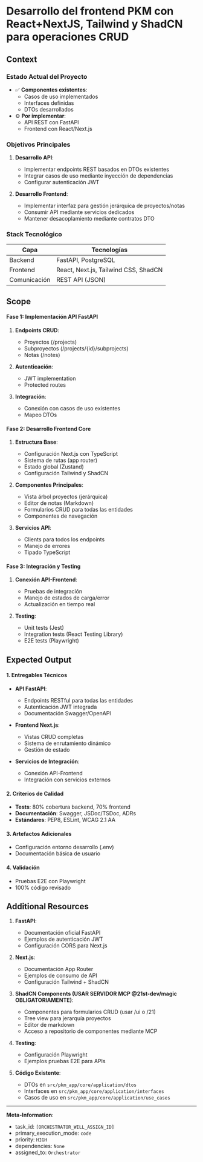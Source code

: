 # Desarrollo del frontend PKM con React+NextJS, Tailwind y ShadCN para operaciones CRUD

## Context
### Estado Actual del Proyecto
- ✅ **Componentes existentes**:
  - Casos de uso implementados
  - Interfaces definidas
  - DTOs desarrollados
- ⚙️ **Por implementar**:
  - API REST con FastAPI
  - Frontend con React/Next.js

### Objetivos Principales
1. **Desarrollo API**:
   - Implementar endpoints REST basados en DTOs existentes
   - Integrar casos de uso mediante inyección de dependencias
   - Configurar autenticación JWT

2. **Desarrollo Frontend**:
   - Implementar interfaz para gestión jerárquica de proyectos/notas
   - Consumir API mediante servicios dedicados
   - Mantener desacoplamiento mediante contratos DTO

### Stack Tecnológico
| Capa         | Tecnologías                           |
|--------------|---------------------------------------|
| Backend      | FastAPI, PostgreSQL                   |
| Frontend     | React, Next.js, Tailwind CSS, ShadCN  |
| Comunicación | REST API (JSON)                       |

## Scope
#### Fase 1: Implementación API FastAPI
1. **Endpoints CRUD**:
   - Proyectos (/projects)
   - Subproyectos (/projects/{id}/subprojects)
   - Notas (/notes)

2. **Autenticación**:
   - JWT implementation
   - Protected routes

3. **Integración**:
   - Conexión con casos de uso existentes
   - Mapeo DTOs

#### Fase 2: Desarrollo Frontend Core
1. **Estructura Base**:
   - Configuración Next.js con TypeScript
   - Sistema de rutas (app router)
   - Estado global (Zustand)
   - Configuración Tailwind y ShadCN

2. **Componentes Principales**:
   - Vista árbol proyectos (jerárquica)
   - Editor de notas (Markdown)
   - Formularios CRUD para todas las entidades
   - Componentes de navegación

3. **Servicios API**:
   - Clients para todos los endpoints
   - Manejo de errores
   - Tipado TypeScript

#### Fase 3: Integración y Testing
1. **Conexión API-Frontend**:
   - Pruebas de integración
   - Manejo de estados de carga/error
   - Actualización en tiempo real

2. **Testing**:
   - Unit tests (Jest)
   - Integration tests (React Testing Library)
   - E2E tests (Playwright)

## Expected Output
#### 1. Entregables Técnicos
- **API FastAPI**:
  - Endpoints RESTful para todas las entidades
  - Autenticación JWT integrada
  - Documentación Swagger/OpenAPI

- **Frontend Next.js**:
  - Vistas CRUD completas
  - Sistema de enrutamiento dinámico
  - Gestión de estado

- **Servicios de Integración**:
  - Conexión API-Frontend
  - Integración con servicios externos

#### 2. Criterios de Calidad
- **Tests**: 80% cobertura backend, 70% frontend
- **Documentación**: Swagger, JSDoc/TSDoc, ADRs
- **Estándares**: PEP8, ESLint, WCAG 2.1 AA

#### 3. Artefactos Adicionales
- Configuración entorno desarrollo (.env)
- Documentación básica de usuario

#### 4. Validación
- Pruebas E2E con Playwright
- 100% código revisado

## Additional Resources
1. **FastAPI**:
   - Documentación oficial FastAPI
   - Ejemplos de autenticación JWT
   - Configuración CORS para Next.js

2. **Next.js**:
   - Documentación App Router
   - Ejemplos de consumo de API
   - Configuración Tailwind + ShadCN

3. **ShadCN Components (USAR SERVIDOR MCP @21st-dev/magic OBLIGATORIAMENTE)**:
   - Componentes para formularios CRUD (usar /ui o /21)
   - Tree view para jerarquía proyectos
   - Editor de markdown
   - Acceso a repositorio de componentes mediante MCP

4. **Testing**:
   - Configuración Playwright
   - Ejemplos pruebas E2E para APIs

5. **Código Existente**:
   - DTOs en `src/pkm_app/core/application/dtos`
   - Interfaces en `src/pkm_app/core/application/interfaces`
   - Casos de uso en `src/pkm_app/core/application/use_cases`

---
**Meta-Information**:
- task_id: `[ORCHESTRATOR_WILL_ASSIGN_ID]`
- primary_execution_mode: `code`
- priority: `HIGH`
- dependencies: `None`
- assigned_to: `Orchestrator`